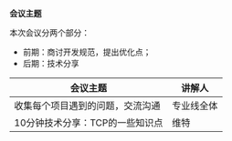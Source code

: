 **会议主题**

本次会议分两个部分：

- 前期：商讨开发规范，提出优化点；
- 后期：技术分享

| 会议主题                                                     | 讲解人 |
| ------------------------------------------------------------ | ------ |
| 收集每个项目遇到的问题，交流沟通 | 专业线全体  |
| 10分钟技术分享：TCP的一些知识点 | 维特 |

